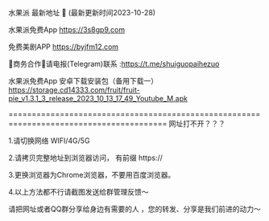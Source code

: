 水果派 最新地址 👋 (最新更新时间2023-10-28)

水果派免费App https://3s8gp9.com

免费美剧APP https://byjfm12.com

🤝商务合作🤝请电报(Telegram)联系 :https://t.me/shuiguopaihezuo

水果派免费App 安卓下载安装包（备用下载一）https://storage.cd14333.com/fruit/fruit-pie_v1.3.1_3_release_2023_10_13_17_49_Youtube_M.apk

========================================================================================
网址打不开？？？

1.请切换网络 WIFI/4G/5G 

2.请拷贝完整地址到浏览器访问， 有前缀 https://

3.更换浏览器为Chrome浏览器，不要用百度浏览器。

4.以上方法都不行请截图发送给群管理反馈～

请把网址或者QQ群分享给身边有需要的人 ，您的转发、分享是我们前进的动力～

<!---
Miracle0324/Miracle0324 is a ✨ special ✨ repository because its `README.md` (this file) appears on your GitHub profile.
You can click the Preview link to take a look at your changes.
--->
